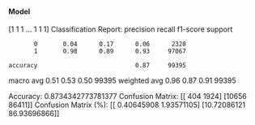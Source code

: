 #### Model
[1 1 1 ... 1 1 1]
Classification Report:
              precision    recall  f1-score   support

           0       0.04      0.17      0.06      2328
           1       0.98      0.89      0.93     97067

    accuracy                           0.87     99395
   macro avg       0.51      0.53      0.50     99395
weighted avg       0.96      0.87      0.91     99395

Accuracy: 0.8734342773781377
Confusion Matrix:
[[  404  1924]
 [10656 86411]]
Confusion Matrix (%):
[[ 0.40645908  1.93571105]
 [10.72086121 86.93696866]]

